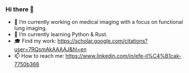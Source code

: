 ### Hi there 👋

- 🔭 I’m currently working on medical imaging with a focus on functional lung imaging.
- 🌱 I’m currently learning Python & Rust.
- 🎓 Find my work: https://scholar.google.com/citations?user=7RQsmAkAAAAJ&hl=en
- 📫 How to reach me: https://www.linkedin.com/in/efe-il%C4%B1cak-7750b368
                        

<!--
**EfeIlicak/EfeIlicak** is a ✨ _special_ ✨ repository because its `README.md` (this file) appears on your GitHub profile.

Here are some ideas to get you started:

- 🔭 I’m currently working on ...
- 🌱 I’m currently learning ...
- 👯 I’m looking to collaborate on ...
- 🤔 I’m looking for help with ...
- 💬 Ask me about ...
- 📫 How to reach me: ...
- 😄 Pronouns: ...
- ⚡ Fun fact: ...
-->
